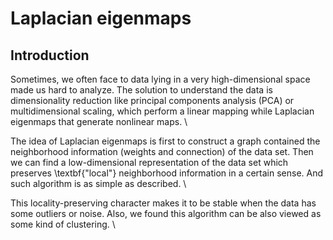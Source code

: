 # Laplacian eigenmaps
## Introduction

Sometimes, we often face to data lying in a very high-dimensional space made us hard to analyze. The solution to understand the data is dimensionality reduction like principal components analysis (PCA) or multidimensional scaling, which perform a linear mapping while Laplacian eigenmaps that generate nonlinear maps.  \

The idea of Laplacian eigenmaps is first to construct a graph contained the neighborhood information (weights and connection) of the data set. Then we can find a low-dimensional representation of the data set which preserves \textbf{"local"} neighborhood information in a certain sense. And such algorithm is as simple as described. \

This locality-preserving character makes it to be stable when the data has some outliers or noise. Also, we found this algorithm can be also viewed as some kind of clustering. \
